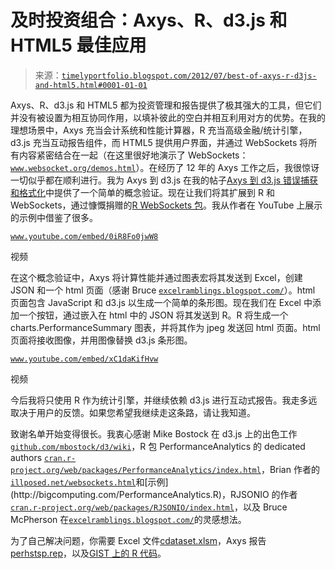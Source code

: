<!--yml

类别：未分类

日期：2024-05-18 15:05:22

-->

# 及时投资组合：Axys、R、d3.js 和 HTML5 最佳应用

> 来源：[`timelyportfolio.blogspot.com/2012/07/best-of-axys-r-d3js-and-html5.html#0001-01-01`](http://timelyportfolio.blogspot.com/2012/07/best-of-axys-r-d3js-and-html5.html#0001-01-01)

Axys、R、d3.js 和 HTML5 都为投资管理和报告提供了极其强大的工具，但它们并没有被设置为相互协同作用，以填补彼此的空白并相互利用对方的优势。在我的理想场景中，Axys 充当会计系统和性能计算器，R 充当高级金融/统计引擎，d3.js 充当互动报告组件，而 HTML5 提供用户界面，并通过 WebSockets 将所有内容紧密结合在一起（在这里很好地演示了 WebSockets：[`www.websocket.org/demos.html`](http://www.websocket.org/demos.html)）。在经历了 12 年的 Axys 工作之后，我很惊讶一切似乎都在顺利进行。我为 Axys 到 d3.js 在我的帖子[Axys 到 d3.js 错误捕获和格式化](http://timelyportfolio.blogspot.com/2012/07/axys-to-d3js-error-catching-and.html)中提供了一个简单的概念验证。现在让我们将其扩展到 R 和 WebSockets，通过慷慨捐赠的[R WebSockets 包](http://illposed.net/websockets.html)。我从作者在 YouTube 上展示的示例中借鉴了很多。

[`www.youtube.com/embed/0iR8Fo0jwW8`](http://www.youtube.com/embed/0iR8Fo0jwW8)

视频

在这个概念验证中，Axys 将计算性能并通过图表宏将其发送到 Excel，创建 JSON 和一个 html 页面（感谢 Bruce [`excelramblings.blogspot.com/`](http://excelramblings.blogspot.com/)）。html 页面包含 JavaScript 和 d3.js 以生成一个简单的条形图。现在我们在 Excel 中添加一个按钮，通过嵌入在 html 中的 JSON 将其发送到 R。R 将生成一个 charts.PerformanceSummary 图表，并将其作为 jpeg 发送回 html 页面。html 页面将接收图像，并用图像替换 d3.js 条形图。

[`www.youtube.com/embed/xC1daKifHvw`](http://www.youtube.com/embed/xC1daKifHvw)

视频

今后我将只使用 R 作为统计引擎，并继续依赖 d3.js 进行互动式报告。我走多远取决于用户的反馈。如果您希望我继续走这条路，请让我知道。

致谢名单开始变得很长。我衷心感谢 Mike Bostock 在 d3.js 上的出色工作[`github.com/mbostock/d3/wiki`](https://github.com/mbostock/d3/wiki "https://github.com/mbostock/d3/wiki")，R 包 PerformanceAnalytics 的 dedicated authors [`cran.r-project.org/web/packages/PerformanceAnalytics/index.html`](http://cran.r-project.org/web/packages/PerformanceAnalytics/index.html "http://cran.r-project.org/web/packages/PerformanceAnalytics/index.html")，Brian 作者的[`illposed.net/websockets.html`](http://illposed.net/websockets.html "http://illposed.net/websockets.html")和[示例](http://bigcomputing.com/PerformanceAnalytics.R)，RJSONIO 的作者[`cran.r-project.org/web/packages/RJSONIO/index.html`](http://cran.r-project.org/web/packages/RJSONIO/index.html "http://cran.r-project.org/web/packages/RJSONIO/index.html")，以及 Bruce McPherson 在[`excelramblings.blogspot.com/`](http://excelramblings.blogspot.com/ "http://excelramblings.blogspot.com/")的灵感想法。

为了自己解决问题，你需要 Excel 文件[cdataset.xlsm](https://www.box.com/s/ec9ddf33cefd5fd7cf10)，Axys 报告[perhstsp.rep](https://www.box.com/s/yhdagoqpznif8248etc5)，以及[GIST 上的 R 代码](https://gist.github.com/3145541)。
